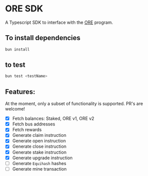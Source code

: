 # ORE SDK

A Typescript SDK to interface with the [ORE](https://github.com/regolith-labs/ore-cli) program.

## To install dependencies
```bash
bun install
```

## to test

```bash
bun test <testName>
```

## Features:

At the moment, only a subset of functionality is supported. PR's are welcome!

- [x] Fetch balances: Staked, ORE v1, ORE v2
- [x] Fetch bus addresses
- [x] Fetch rewards
- [x] Generate claim instruction
- [x] Generate open instruction
- [x] Generate close instruction
- [x] Generate stake instruction
- [x] Generate upgrade instruction
- [ ] Generate `Equihash` hashes
- [ ] Generate mine transaction